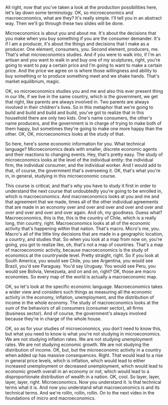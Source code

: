 All right, now that you've taken a look at the production possibilities here, let's lay down some terminology. OK, so microeconomics and macroeconomics, what are they? It's really simple. I'll tell you in an abstract way. Then we'll go through these two slides will be done.

Microeconomics is about you and about me. It's about the decisions that you make when you buy something if you are the consumer demander. It's if I am a producer, it's about the things and decisions that I make as a producer. One element, consumers, you. Second element, producers, me. That's what microeconomics studies. And if you were to walk into, if I'm an artisan and you want to walk in and buy one of my sculptures, right, you're going to want to pay a certain price and I'm going to want to make a certain price. And the price we agree on is where those willingness and ability to buy something or to produce something meet and we shake hands. That's market equilibrium, magic.

OK, so microeconomics studies you and me and also this ever present thing in our life, if we live in the same country, which is the government, we get that right, like parents are always involved in. Two parents are always involved in their children's lives. So in this metaphor that we're going to build and build and build and build, you've got to realize that in this household there are only two kids. One's name consumers, the other's name producers, and the government is in charge of trying to make both of them happy, but sometimes they're going to make one more happy than the other. OK, OK, microeconomics looks at the study of that.

So here, here's some economic information for you. What technical language? Microeconomics deals with smaller, discrete economic agents and their reactions to changing events. Hey, that's pretty easy. The study of microeconomics looks at the level of the individual entity: the individual firm, the individual consumer, and the individual worker. And I would add to that, of course, the government that's overseeing it. OK, that's what you're in, in general, studying in this microeconomic course.

This course is critical, and that's why you have to study it first in order to understand the next course that undoubtedly you're going to be enrolled in, which is macroeconomics. And macroeconomics looks at you and me and that agreement that we made, times all of the other individual agreements that are made in an economy over and over and over and over and over and over and over and over and over again. And oh, my goodness. Guess what? Macroeconomics, this is the, this is the country of Chile, which is a really long, thin country, right. Macroeconomics looks at all of the economic activity that's happening within that nation. That's macro. Micro's me, you. Macro's all of the little tiny decisions that are made in a geographic location, a country, and studies that. So when you look at a map from now on, you're going, you got to realize like, oh, that's not a map of countries. That's a map of macroeconomic activity, because macroeconomics is the study of economics at the countrywide level. Pretty straight, right. So if you look at South America, you would see Chile, you see Argentina, you would see Brazil, you'd see Paraguay. You'd say Uruguay. You would see Peru, you would see Bolivia, Venezuela, and on and on, right? OK, those are macro economies. So every map of the world is actually a macroeconomic map.

OK, so let's look at the specific economic language. Macroeconomics takes a wider view and considers such things as measuring all the economic activity in the economy, inflation, unemployment, and the distribution of income in the whole economy. The study of macroeconomics looks at the sum of the behaviors of all consumers (consumer sector), all firms (business sector). And of course, the government's always involved because they're in charge of the whole house.

OK, so as for your studies of microeconomics, you don't need to know this, but what you need to know is what you're not studying in microeconomics. We are not studying inflation rates. We are not studying unemployment rates. We are not studying economic growth. We are not studying the distribution of income. OK, but, but the microeconomic activity in a country when added up has massive consequences. Right. That would lead to a rise in general price levels, which is inflation, which would lead to either increased unemployment or decreased unemployment, which would lead to economic growth overall in an economy or not, which would lead to a disproportionate distribution of wealth in a nation. OK, cool. So layer, layer, layer, layer, right. Microeconomics. Now you understand it. Is that technical terms what it is. And now you understand what macroeconomics is and its technical terms. And we're rollin, rollin, rollin. On to the next video in the foundations of micro and macroeconomics.